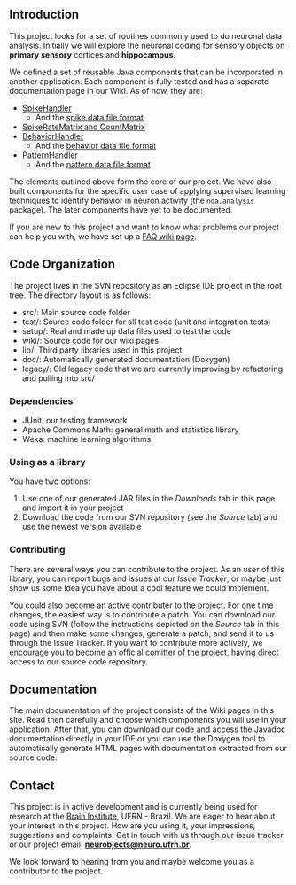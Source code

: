 ## Introduction ##

This project looks for a set of routines commonly used to do neuronal data analysis.
Initially we will explore the neuronal coding for sensory objects on **primary sensory**
cortices and **hippocampus**.

We defined a set of reusable Java components that can be incorporated in another
application. Each component is fully tested and has a separate documentation page in our
Wiki. As of now, they are:

  * [SpikeHandler](SpikeHandlerComponent.md)
    * And the [spike data file format](SpikeDataFileFormat.md)
  * [SpikeRateMatrix and CountMatrix](CountMatrixComponent.md)
  * [BehaviorHandler](BehaviorHandlerComponent.md)
    * And the [behavior data file format](BehaviorDataFileFormat.md)
  * [PatternHandler](PatternHandlerComponent.md)
    * And the [pattern data file format](PatternDataFileFormat.md)

The elements outlined above form the core of our project. We have also built components for the specific user case of applying supervised learning techniques to identify behavior in neuron activity (the `nda.analysis` package). The later components have yet to be documented.

If you are new to this project and want to know what problems our project can help you with, we have set up a [FAQ wiki page](FAQ.md).


## Code Organization ##

The project lives in the SVN repository as an Eclipse IDE project in the root tree. The
directory layout is as follows:

  * src/: Main source code folder
  * test/: Source code folder for all test code (unit and integration tests)
  * setup/: Real and made up data files used to test the code
  * wiki/: Source code for our wiki pages
  * lib/: Third party libraries used in this project
  * doc/: Automatically generated documentation (Doxygen)
  * legacy/: Old legacy code that we are currently improving by refactoring and pulling into src/


### Dependencies ###

  * JUnit: our testing framework
  * Apache Commons Math: general math and statistics library
  * Weka: machine learning algorithms


### Using as a library ###

You have two options:

  1. Use one of our generated JAR files in the _Downloads_ tab in this page and import it in your project
  1. Download the code from our SVN repository (see the _Source_ tab) and use the newest version available


### Contributing ###

There are several ways you can contribute to the project. As an user of this library,
you can report bugs and issues at our _Issue Tracker_, or maybe just show us some idea
you have about a cool feature we could implement.

You could also become an active contributer to the project. For one time changes, the
easiest way is to contribute a patch. You can download our code using SVN (follow the instructions depicted on the _Source_ tab in this page) and then make some changes, generate a patch, and send it to us through the Issue Tracker. If you want to contribute
more actively, we encourage you to become an official comitter of the project, having
direct access to our source code repository.



## Documentation ##

The main documentation of the project consists of the Wiki pages in this site. Read then
carefully and choose which components you will use in your application. After that,
you can download our code and access the Javadoc documentation directly in your IDE or
you can use the Doxygen tool to automatically generate HTML pages with documentation
extracted from our source code.


## Contact ##

This project is in active development and is currently being used for research at the
[Brain Institute](http://www.neuro.ufrn.br/incerebro/), UFRN - Brazil. We are eager to
hear about your interest in this project. How are you using it, your impressions,
suggestions and complaints. Get in touch with us through our issue tracker or our project email: **neurobjects@neuro.ufrn.br**.

We look forward to hearing from you and maybe welcome you as a contributor to the project.